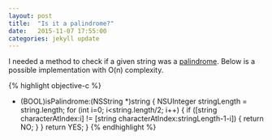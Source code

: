 ```yaml
---
layout: post
title:  "Is it a palindrome?"
date:   2015-11-07 17:55:00
categories: jekyll update
---
```


I needed a method to check if a given string was a
[palindrome][palindrome]. Below is a possible implementation with O(n) complexity.

{% highlight objective-c %}
- (BOOL)isPalindrome:(NSString *)string {
    NSUInteger stringLength = string.length;
    for (int i=0; i<string.length/2; i++) {
        if ([string characterAtIndex:i] != [string characterAtIndex:stringLength-1-i]) {
            return NO;
        }
    }
    return YES;
}
{% endhighlight %}

[palindrome]: https://en.wikipedia.org/wiki/Palindrome
